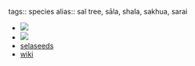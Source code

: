 tags:: species
alias:: sal tree, sāla, shala, sakhua, sarai

- ![](https://peach-geographical-bat-397.mypinata.cloud/ipfs/QmdDYDk9dB3wypn3q81jLGgpGNDtGwvy8akKLtKm2ZxveH)
- ![](https://peach-geographical-bat-397.mypinata.cloud/ipfs/QmTrfFAkGvt1UocQyaPhnBf4A96dj62v25B8yqiXUhkxDx)
- [selaseeds](https://www.selaseeds.com/product-page/sal-tree-shala-tree-sakhua-sarai-shorea-robusta-seeds)
- [wiki](https://en.wikipedia.org/wiki/Shorea_robusta)